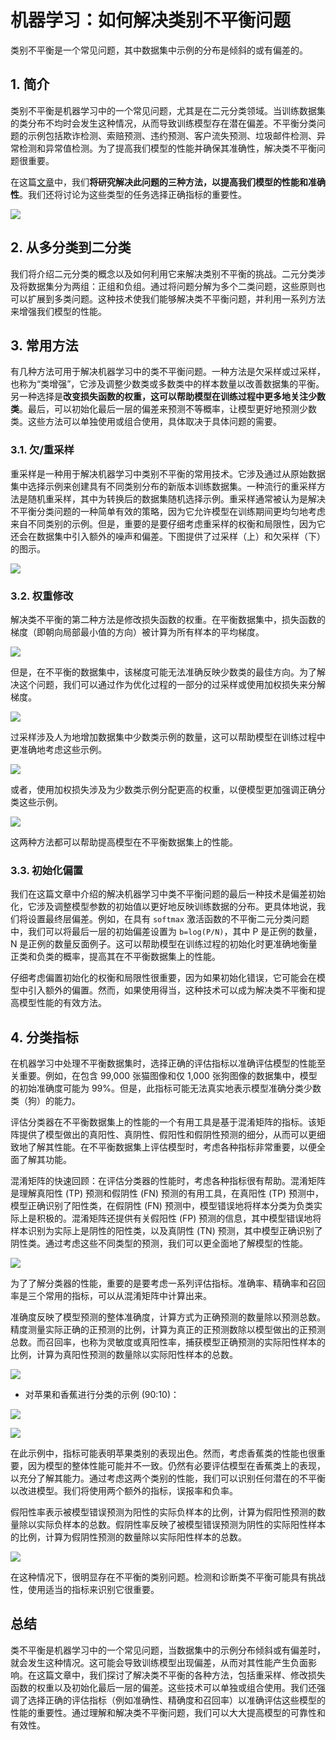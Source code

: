 # 机器学习：如何解决类别不平衡问题

类别不平衡是一个常见问题，其中数据集中示例的分布是倾斜的或有偏差的。



## 1. 简介

类别不平衡是机器学习中的一个常见问题，尤其是在二元分类领域。当训练数据集的类分布不均时会发生这种情况，从而导致训练模型存在潜在偏差。不平衡分类问题的示例包括欺诈检测、索赔预测、违约预测、客户流失预测、垃圾邮件检测、异常检测和异常值检测。为了提高我们模型的性能并确保其准确性，解决类不平衡问题很重要。

在这篇[文章](https://towardsdatascience.com/solving-the-class-imbalance-problem-58cb926b5a0f "Source")中，我们**将研究解决此问题的三种方法，以提高我们模型的性能和准确性**。我们还将讨论为这些类型的任务选择正确指标的重要性。

![](https://swindler-typora.oss-cn-chengdu.aliyuncs.com/typora_imgs/image-20230104150909539.png)





## 2. 从多分类到二分类

我们将介绍二元分类的概念以及如何利用它来解决类别不平衡的挑战。二元分类涉及将数据集分为两组：正组和负组。通过将问题分解为多个二类问题，这些原则也可以扩展到多类问题。这种技术使我们能够解决类不平衡问题，并利用一系列方法来增强我们模型的性能。





## 3. 常用方法

有几种方法可用于解决机器学习中的类不平衡问题。一种方法是欠采样或过采样，也称为“类增强”，它涉及调整少数类或多数类中的样本数量以改善数据集的平衡。另一种选择是**改变损失函数的权重，这可以帮助模型在训练过程中更多地关注少数类**。最后，可以初始化最后一层的偏差来预测不等概率，让模型更好地预测少数类。这些方法可以单独使用或组合使用，具体取决于具体问题的需要。



### 3.1. 欠/重采样

重采样是一种用于解决机器学习中类别不平衡的常用技术。它涉及通过从原始数据集中选择示例来创建具有不同类别分布的新版本训练数据集。一种流行的重采样方法是随机重采样，其中为转换后的数据集随机选择示例。重采样通常被认为是解决不平衡分类问题的一种简单有效的策略，因为它允许模型在训练期间更均匀地考虑来自不同类别的示例。但是，重要的是要仔细考虑重采样的权衡和局限性，因为它还会在数据集中引入额外的噪声和偏差。下图提供了过采样（上）和欠采样（下）的图示。

![](https://swindler-typora.oss-cn-chengdu.aliyuncs.com/typora_imgs/image-20230104151734591.png)



### 3.2. 权重修改

解决类不平衡的第二种方法是修改损失函数的权重。在平衡数据集中，损失函数的梯度（即朝向局部最小值的方向）被计算为所有样本的平均梯度。

![](https://swindler-typora.oss-cn-chengdu.aliyuncs.com/typora_imgs/image-20230104151828088.png)



但是，在不平衡的数据集中，该梯度可能无法准确反映少数类的最佳方向。为了解决这个问题，我们可以通过作为优化过程的一部分的过采样或使用加权损失来分解梯度。

![](https://swindler-typora.oss-cn-chengdu.aliyuncs.com/typora_imgs/image-20230104151901642.png)



过采样涉及人为地增加数据集中少数类示例的数量，这可以帮助模型在训练过程中更准确地考虑这些示例。

![](https://swindler-typora.oss-cn-chengdu.aliyuncs.com/typora_imgs/image-20230104151926374.png)



或者，使用加权损失涉及为少数类示例分配更高的权重，以便模型更加强调正确分类这些示例。

![](https://swindler-typora.oss-cn-chengdu.aliyuncs.com/typora_imgs/image-20230104151954886.png)



这两种方法都可以帮助提高模型在不平衡数据集上的性能。



### 3.3. 初始化偏置

我们在这篇文章中介绍的解决机器学习中类不平衡问题的最后一种技术是偏差初始化，它涉及调整模型参数的初始值以更好地反映训练数据的分布。更具体地说，我们将设置最终层偏差。例如，在具有 `softmax` 激活函数的不平衡二元分类问题中，我们可以将最后一层的初始偏差设置为 `b=log(P/N)`，其中 P 是正例的数量，N 是正例的数量反面例子。这可以帮助模型在训练过程的初始化时更准确地衡量正类和负类的概率，提高其在不平衡数据集上的性能。

仔细考虑偏置初始化的权衡和局限性很重要，因为如果初始化错误，它可能会在模型中引入额外的偏置。然而，如果使用得当，这种技术可以成为解决类不平衡和提高模型性能的有效方法。



## 4. 分类指标

在机器学习中处理不平衡数据集时，选择正确的评估指标以准确评估模型的性能至关重要。例如，在包含 99,000 张猫图像和仅 1,000 张狗图像的数据集中，模型的初始准确度可能为 99%。但是，此指标可能无法真实地表示模型准确分类少数类（狗）的能力。

评估分类器在不平衡数据集上的性能的一个有用工具是基于混淆矩阵的指标。该矩阵提供了模型做出的真阳性、真阴性、假阳性和假阴性预测的细分，从而可以更细致地了解其性能。在不平衡数据集上评估模型时，考虑各种指标非常重要，以便全面了解其功能。

混淆矩阵的快速回顾：在评估分类器的性能时，考虑各种指标很有帮助。混淆矩阵是理解真阳性 (TP) 预测和假阴性 (FN) 预测的有用工具，在真阳性 (TP) 预测中，模型正确识别了阳性类，在假阴性 (FN) 预测中，模型错误地将样本分类为负类实际上是积极的。混淆矩阵还提供有关假阳性 (FP) 预测的信息，其中模型错误地将样本识别为实际上是阴性的阳性类，以及真阴性 (TN) 预测，其中模型正确识别了阴性类。通过考虑这些不同类型的预测，我们可以更全面地了解模型的性能。

![](https://swindler-typora.oss-cn-chengdu.aliyuncs.com/typora_imgs/image-20230104152647376.png)



为了了解分类器的性能，重要的是要考虑一系列评估指标。准确率、精确率和召回率是三个常用的指标，可以从混淆矩阵中计算出来。

准确度反映了模型预测的整体准确度，计算方式为正确预测的数量除以预测总数。精度测量实际正确的正预测的比例，计算为真正的正预测数除以模型做出的正预测总数。而召回率，也称为灵敏度或真阳性率，捕获模型正确预测的实际阳性样本的比例，计算为真阳性预测的数量除以实际阳性样本的总数。

![](https://swindler-typora.oss-cn-chengdu.aliyuncs.com/typora_imgs/image-20230104152711279.png)



- 对苹果和香蕉进行分类的示例 (90:10)：

![](https://swindler-typora.oss-cn-chengdu.aliyuncs.com/typora_imgs/image-20230104152734327.png)



![](https://swindler-typora.oss-cn-chengdu.aliyuncs.com/typora_imgs/image-20230104152744751.png)



在此示例中，指标可能表明苹果类别的表现出色。然而，考虑香蕉类的性能也很重要，因为模型的整体性能可能并不一致。仍然有必要评估模型在香蕉类上的表现，以充分了解其能力。通过考虑这两个类别的性能，我们可以识别任何潜在的不平衡以改进模型。我们将使用两个额外的指标，误报率和负率。

假阳性率表示被模型错误预测为阳性的实际负样本的比例，计算为假阳性预测的数量除以实际负样本的总数。假阴性率反映了被模型错误预测为阴性的实际阳性样本的比例，计算为假阴性预测的数量除以实际阳性样本的总数。

![](https://swindler-typora.oss-cn-chengdu.aliyuncs.com/typora_imgs/image-20230104152806471.png)



在这种情况下，很明显存在不平衡的类别问题。检测和诊断类不平衡可能具有挑战性，使用适当的指标来识别它很重要。



## 总结

类不平衡是机器学习中的一个常见问题，当数据集中的示例分布倾斜或有偏差时，就会发生这种情况。这可能会导致训练模型出现偏差，从而对其性能产生负面影响。在这篇文章中，我们探讨了解决类不平衡的各种方法，包括重采样、修改损失函数的权重以及初始化最后一层的偏差。这些技术可以单独或组合使用。我们还强调了选择正确的评估指标（例如准确性、精确度和召回率）以准确评估这些模型的性能的重要性。通过理解和解决类不平衡问题，我们可以大大提高模型的可靠性和有效性。